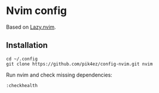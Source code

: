 # Nvim config

Based on [Lazy.nvim](https://lazy.folke.io/).

## Installation

```
cd ~/.config
git clone https://github.com/pik4ez/config-nvim.git nvim
```

Run nvim and check missing dependencies:

```
:checkhealth
```
